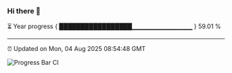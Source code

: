### Hi there 👋

⏳ Year progress { █████████████████▁▁▁▁▁▁▁▁▁▁▁▁▁ } 59.01 %

---

⏰ Updated on Mon, 04 Aug 2025 08:54:48 GMT

![Progress Bar CI](https://github.com/IshwaranRudhara/GIT-ACTION/workflows/Progress%20Bar%20CI/badge.svg)
